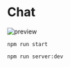 # Chat

![preview](https://github.com/zzakharov/chat/blob/master/preview.png?raw=true)

`npm run start`

`npm run server:dev`
